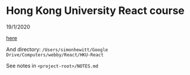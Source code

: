 # Hong Kong University React course

19/1/2020

[here](https://www.coursera.org/learn/front-end-react/supplement/km6NK/exercise-instructions-online-git-repositories)

And directory: `/Users/simonhewitt/Google Drive/Computers/webby/React/HKU-React`

See notes in `<project-root>/NOTES.md`
